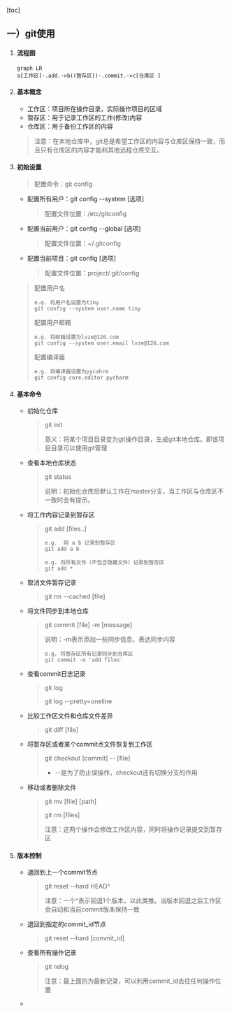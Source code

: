 [toc]

## 一）git使用

1. #### 流程图

   ```mermaid
   graph LR
   a[工作区]-.add.->b((暂存区))-.commit.->c[仓库区 ]
   ```

   

2. #### 基本概念

   + 工作区：项目所在操作目录，实际操作项目的区域
   + 暂存区：用于记录工作区的工作(修改)内容
   + 仓库区：用于备份工作区的内容 

   > 注意：在本地仓库中，git总是希望工作区的内容与仓库区保持一致，而且只有仓库区的内容才能和其他远程仓库交互。

3. #### 初始设置

   > 配置命令：git config

   + 配置所有用户：git config --system [选项]

     > 配置文件位置：/etc/gitconfig

   + 配置当前用户：git config --global [选项]

     > 配置文件位置：~/.gitconfig

   + 配置当前项目：git config [选项]

     > 配置文件位置：project/.git/config

   > 配置用户名
   >
   > ```git
   > e.g. 将用户名设置为tiny
   > git config --system user.name tiny
   > ```
   >
   > 配置用户邮箱
   >
   > ```git
   > e.g. 将邮箱设置为lvze@126.com
   > git config --system user.email lvze@126.com
   > ```
   >
   > 配置编译器
   >
   > ```
   > e.g. 将编译器设置为pycahrm
   > git config core.editor pycharm
   > ```
   >
   > 

4. #### 基本命令

   + 初始化仓库

     > git init
     >
     > 意义：将某个项目目录变为git操作目录，生成git本地仓库。即该项目目录可以使用git管理

   + 查看本地仓库状态

     > git status
     >
     > 说明：初始化仓库后默认工作在master分支，当工作区与仓库区不一致时会有提示。

   + 将工作内容记录到暂存区

     > git add [files..]
     >
     > ```git
     > e.g.  将 a b 记录到暂存区
     > git add a b
     > 
     > e.g. 将所有文件（不包含隐藏文件）记录到暂存区
     > git add *
     > ```

   + 取消文件暂存记录

     > git rm --cached [file]

   + 将文件同步到本地仓库

     > git commit [file] -m [message]
     >
     > 说明：-m表示添加一些同步信息，表达同步内容
     >
     > ```git
     > e.g. 将暂存区所有记录同步到仓库区
     > git commit -m 'add files'
     > ```

   + 查看commit日志记录

     > git log
     >
     > git log --pretty=oneline

   + 比较工作区文件和仓库文件差异

     > git diff [file]

   + 将暂存区或者某个commit点文件恢复到工作区

     > git checkout [commit]  --  [file]
     >
     > + --是为了防止误操作，checkout还有切换分支的作用

   + 移动或者删除文件

     > git mv [file] [path]
     >
     > git rm [files]
     >
     > 注意：这两个操作会修改工作区内容，同时将操作记录提交到暂存区

5. #### 版本控制

   + 退回到上一个commit节点

     > git reset --hard HEAD^
     >
     > 注意：一个^表示回退1个版本，以此类推。当版本回退之后工作区会自动和当前commit版本保持一致

     

   + 退回到指定的commit_id节点

     > git reset --hard [commit_id]

   + 查看所有操作记录

     > git relog
     >
     > 注意：最上面的为最新记录，可以利用commit_id去往任何操作位置

   + 

     > 

     

     

     